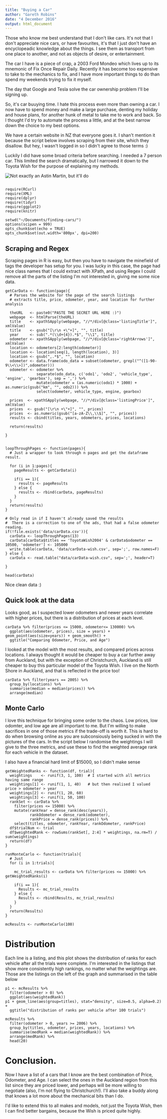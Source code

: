 ```yaml
---
title: "Buying a Car"
author: "Gareth Robins"
date: "4 December 2016"
output: html_document
---
```


Those who know me best understand that I don't like cars.  It's not that I don't appreciate nice cars, or have favourites, it's that I just don't have an encyclopeadic knowledge about the things.  I see them as transport from one place to another, and not as objects of desire, or entertainment.

The car I have is a piece of crap, a 2003 Ford Mondeo which lives up to its mnemonic of Fix Once Repair Daily.  Recently it has become too expensive to take to the mechanics to fix, and I have more important things to do than spend my weekends trying to fix it myself. 

The day that Google and Tesla solve the car ownership problem I'll be signing up.

So, it's car buuying time.  I hate this process even more than owning a car.  I now have to spend money and make a large purchase, denting my holiday and house plans, for another hunk of metal to take me to work and back.  So I thought I'd try to automate the process a little, and at the best narrow down the choice to my best options.  

We have a certain website in NZ that everyone goes it.  I shan't mention it because the script below involves scraping from their site, which they disallow.  But hey, I wasn't logged in so I didn't agree to those terms :)

Luckily I did have some broad criteria before searching.  I needed a 7 person car.  This limited the search dramatically, but I narrowed it down to the Toyota Wish for the purpose of explaining my methods.

![Not exactly an Astin Martin, but it'll do](img/2009_Toyota_Wish_03.jpg)



```{r setup, include=FALSE}

require(RCurl)
require(XML)
require(dplyr)
require(tidyr)
require(ggplot2)
require(knitr)

setwd("~/Documents/finding-cars/")
options(scipen = 999)
opts_chunk$set(echo = TRUE)
opts_chunk$set(out.width='800px', dpi=200)
```

## Scraping and Regex
Scraping pages in R is easy, but then you have to navigate the minefield of tags the developer has setup for you.  I was lucky in this case, the page had nice class names that I could extract with XPath, and using Regex I could remove all the parts of the listing I'm not interested in, giving me some nice data.

```{r functions}
getCarData <- function(page){
  # Parses the website for the page of the search listings
  # extracts title, price, odometer, year, and location for further analysis
  
  theURL   <- paste0("PASTE THE SECRET URL HERE :)")
  webpage  <- htmlParse(theURL)
  title    <- xpathSApply(webpage, "//*/div[@class='listingTitle']", xmlValue)
  title    <- gsub("[\r\n +\"+]", "", title)
  year     <- sub(".*(\\d+{4}).*$", "\\1", title)
  odometer <- xpathSApply(webpage, "//*/div[@class='rightArrows']", xmlValue)
  location <- odometers[2:length(odometer)]
  location <- location[seq(1, length(location), 3)]
  location <- gsub(",.*$", "", location)
  odometer <- data.frame(odo_data = subset(odometer, grepl("^([1-90-9\\<\\>])",odometer)))
  odometer <- odometer %>% 
              separate(odo_data, c('odo1', 'odo2', 'vehicle_type', 'engine', 'gearbox'), sep = ',') %>% 
              mutate(odometer = (as.numeric(odo1) * 1000) + as.numeric(gsub("km", "", odo2))) %>%
              select(odometer, vehicle_type, engine, gearbox)
  
  prices  <- xpathSApply(webpage, "//*/div[@class='listingPrice']", xmlValue)
  prices  <- gsub("[\r\n +\"+]", "", prices)
  prices  <- as.numeric(gsub("[a-zA-Z\\,\\$]", "", prices))
  results <- cbind(titles, years, odometers, prices, locations)
  
  return(results)
  
}


loopThroughPages <- function(pages){
  # Just a wrapper to look through n pages and get the dataframe result.
  
  for (i in 1:pages){
    pageResults <- getCarData(i)
    
    if(i == 1){
      results <- pageResults
    } else {
      results <- rbind(carData, pageResults)
    }
  }
  return(results)
}

# Only read in if I haven't already saved the results
#  There is a correction to one of the ads, that had a false odometer reading.
if(!file.exists('data/carData.csv')){
  carData <- loopThroughPages(13)
  carData[carData$titles == 'ToyotaWish2004' & carData$odometer == 10500, 'odometer'] <- 105000
  write.table(carData, 'data/carData-wish.csv', sep=';', row.names=F)
} else {
  carData <- read.table("data/carData-wish.csv", sep=';', header=T)

}

head(carData)

```
Nice clean data :)


## Quick look at the data
 Looks good, as I suspected lower odometers and newer years correlate with higher prices, but there is a distribution of prices at each level.
 
```{r pressure, echo=FALSE}
carData %>% filter(prices <= 15000, odometer<= 130000) %>% 
  ggplot(aes(odometer, prices), size = years) + geom_point(aes(size=years)) + geom_smooth() +
  ggtitle("Comparing Odometer, Price, and Age")

```


I looked at the model with the most results, and compared prices across locations.  I always thought it would be cheaper to buy a car further away from Auckland, but with the exception of Christchurch, Auckland is still cheaper to buy this particular model of the Toyota Wish.  I live on the North Shore in Auckland, and that is reflected in the price too!
```{r, echo=FALSE, message=FALSE, warning=FALSE}
carData %>% filter(years == 2005) %>% 
  group_by(locations) %>% 
  summarise(median = median(prices)) %>% 
  arrange(median)
```



## Monte Carlo

I love this technique for bringing some order to the chaos.  Low prices, low odomter, and low age are all important to me.  But I'm willing to make sacrifices in one of those metrics if the trade-off is worth it.  This is hard to do when browsing online as you are subconsiously being sucked in with the pictures of the cars.  In the script below I randomise the weightings I will give to the three metrics, and use these to find the weighted average rank for each vehicle in the dataset.

I also have a financial hard limit of $15000, so I didn't make sense 
```{r}
getWeightedRanks <- function(df, trial){
  weightings    <- runif(3, 1, 100)  # I started with all metrics having same range
  weightings[1] <- runif(1, 1, 40)   # but then realised I valued price > odometer > year
  weightings[2] <- runif(1, 20, 60)
  weightings[3] <- runif(1, 50, 100)
  rankSet <- carData %>% 
    filter(prices <= 15000) %>% 
    mutate(rankYear = dense_rank(desc(years)),
           rankOdometer = dense_rank(odometer),
           rankPrice = dense_rank(prices)) %>% 
    select(titles, odometer, rankYear, rankOdometer, rankPrice)
  df$trialNum <- trial
  df$weightedRank <- rowSums(rankSet[, 2:4] * weightings, na.rm=T) / sum(weightings)
  return(df)
}

runMonteCarlo <- function(trials){
  # Just 
  for (i in 1:trials){
  
    mc_trial_results <- carData %>% filter(prices <= 15000) %>% getWeightedRanks(i)
    
    if(i == 1){
      Results <- mc_trial_results
    } else {
      Results <- rbind(Results, mc_trial_results)
    }
  }
  return(Results)
}

mcResults <- runMonteCarlo(100)
```



# Distribution
Each line is a listing, and this plot shows the distribution of ranks for each vehicle after all the trials were complete.  I'm interested in the listings that show more consistently high rankings, no matter what the weightings are.  Those are the listings on the left of the graph and summarised in the table below
```{r}
p1 <- mcResults %>% 
  filter(odometer > 0) %>% 
  ggplot(aes(weightedRank))
p1 + geom_line(aes(group=titles), stat="density", size=0.5, alpha=0.2) +
  ggtitle("distribution of ranks per vehicle after 100 trials")

mcResults %>% 
  filter(odometer > 0, years >= 2006) %>% 
  group_by(titles, odometer, prices, years, locations) %>% 
  summarise(medRank = median(weightedRank)) %>% 
  arrange(medRank) %>% 
  head(20)
```



# Conclusion.

Now I have a list of a cars that I know are the best combination of Price, Odometer, and Age.  I can select the ones in the Auckland region from this list since they are priced lower, and perhaps will be more willing to negotiate (also, I'm not flying to Christchurch!).  I'll also take a buddy along that knows a lot more about the mechanical bits than I do.  

I'd like to extend this to all makes and models, not just the Toyota Wish, then I can find better bargains, because the Wish is priced quite highly.